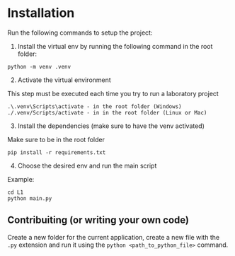 # Installation

Run the following commands to setup the project:

1. Install the virtual env by running the following command in the root folder:

```
python -m venv .venv
```

2. Activate the virtual environment

This step must be executed each time you try to run a laboratory project

```
.\.venv\Scripts\activate - in the root folder (Windows)
./.venv/Scripts/activate - in in the root folder (Linux or Mac)
``` 

3. Install the dependencies (make sure to have the venv activated)

Make sure to be in the root folder

```
pip install -r requirements.txt
```

4. Choose the desired env and run the main script

Example: 

```
cd L1
python main.py
```

## Contribuiting (or writing your own code)

Create a new folder for the current application, create a new file with the `.py` extension and run it using the `python <path_to_python_file>` command.